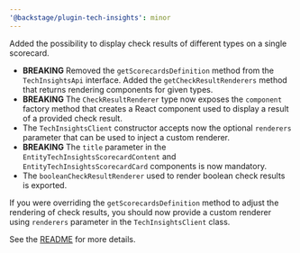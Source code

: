 ```yaml
---
'@backstage/plugin-tech-insights': minor
---
```


Added the possibility to display check results of different types on a single scorecard.

- **BREAKING** Removed the `getScorecardsDefinition` method from the `TechInsightsApi` interface. Added the `getCheckResultRenderers` method that returns rendering components for given types.
- **BREAKING** The `CheckResultRenderer` type now exposes the `component` factory method that creates a React component used to display a result of a provided check result.
- The `TechInsightsClient` constructor accepts now the optional `renderers` parameter that can be used to inject a custom renderer.
- **BREAKING** The `title` parameter in the `EntityTechInsightsScorecardContent` and `EntityTechInsightsScorecardCard` components is now mandatory.
- The `booleanCheckResultRenderer` used to render boolean check results is exported.

If you were overriding the `getScorecardsDefinition` method to adjust the rendering of check results, you should now provide a custom renderer using `renderers` parameter in the `TechInsightsClient` class.

See the [README](https://github.com/backstage/backstage/tree/master/plugins/tech-insights/README.md) for more details.
